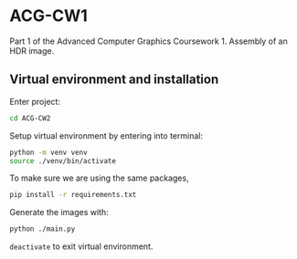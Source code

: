 # ACG-CW1
Part 1 of the Advanced Computer Graphics Coursework 1. Assembly of an HDR image.

## Virtual environment and installation
Enter project:
```bash
cd ACG-CW2
```
Setup virtual environment by entering into terminal:
```bash
python -m venv venv
source ./venv/bin/activate
```

To make sure we are using the same packages,
```bash 
pip install -r requirements.txt
```

Generate the images with:
```bash 
python ./main.py
```
`deactivate` to exit virtual environment.

